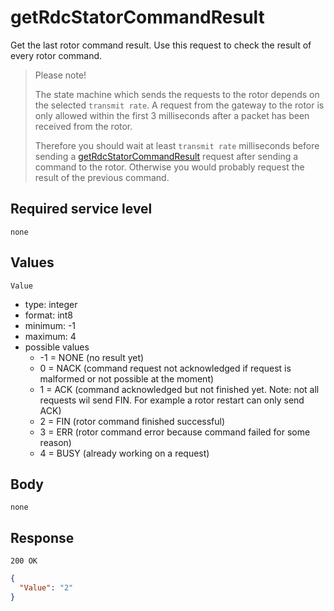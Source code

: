 # getRdcStatorCommandResult

Get the last rotor command result. Use this request to check the result of every rotor command.

> Please note!
>
> The state machine which sends the requests to the rotor depends on the selected `transmit rate`. A request from the gateway to the rotor is only allowed within the first 3 milliseconds after a packet has been received from the rotor.
>
> Therefore you should wait at least `transmit rate` milliseconds before sending a [getRdcStatorCommandResult](../RdcStator/getRdcStatorCommandResult.md) request after sending a command to the rotor. Otherwise you would probably request the result of the previous command.

## Required service level

`none`

## Values

`Value`

- type: integer
- format: int8
- minimum: -1
- maximum: 4
- possible values
  - -1 = NONE (no result yet)
  - 0 = NACK (command request not acknowledged if request is malformed or not possible at the moment)
  - 1 = ACK (command acknowledged but not finished yet. Note: not all requests wil send FIN. For example a rotor restart can only send ACK)
  - 2 = FIN (rotor command finished successful)
  - 3 = ERR (rotor command error because command failed for some reason)
  - 4 = BUSY (already working on a request)

## Body

`none`

## Response

`200 OK`

```json
{
  "Value": "2"
}
```
